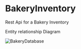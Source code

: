 # BakeryInventory
Rest Api for a Bakery Inventory

Entity relationship Diagram

![BakeryDatabase](https://user-images.githubusercontent.com/39175022/233987707-24ff9778-cf96-4f42-ba01-6abcd0d95885.PNG)
